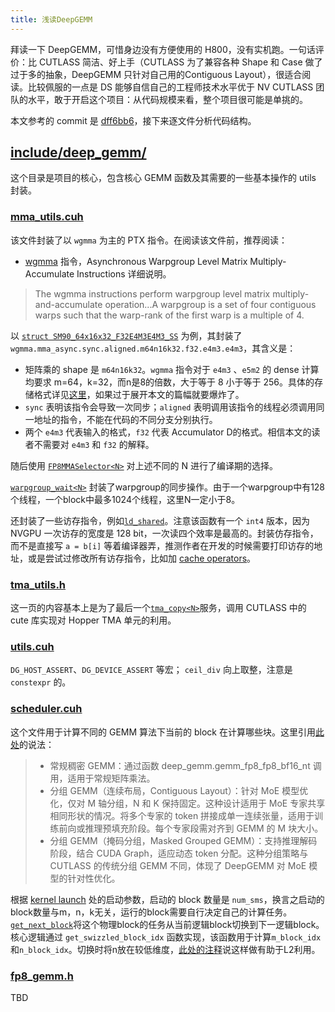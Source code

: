 ```yaml
---
title: 浅读DeepGEMM
---
```


拜读一下 DeepGEMM，可惜身边没有方便使用的 H800，没有实机跑。一句话评价：比 CUTLASS 简洁、好上手（CUTLASS 为了兼容各种 Shape 和 Case 做了过于多的抽象，DeepGEMM 只针对自己用的Contiguous Layout），很适合阅读。比较佩服的一点是 DS 能够自信自己的工程师技术水平优于 NV CUTLASS 团队的水平，敢于开启这个项目：从代码规模来看，整个项目很可能是单挑的。

本文参考的 commit 是 [dff6bb6](https://github.com/deepseek-ai/DeepGEMM/tree/dff6bb6f0bff01c841b44e615c52e7445f8d8ee9)，接下来逐文件分析代码结构。

## [include/deep_gemm/](https://github.com/deepseek-ai/DeepGEMM/tree/dff6bb6f0bff01c841b44e615c52e7445f8d8ee9/deep_gemm/include/deep_gemm)

这个目录是项目的核心，包含核心 GEMM 函数及其需要的一些基本操作的 utils 封装。

### [mma_utils.cuh](https://github.com/deepseek-ai/DeepGEMM/blob/dff6bb6f0bff01c841b44e615c52e7445f8d8ee9/deep_gemm/include/deep_gemm/mma_utils.cuh)

该文件封装了以 `wgmma` 为主的 PTX 指令。在阅读该文件前，推荐阅读：

- [wgmma](https://docs.nvidia.com/cuda/archive/12.6.2/parallel-thread-execution/index.html#asynchronous-warpgroup-level-matrix-instructions) 指令，Asynchronous Warpgroup Level Matrix Multiply-Accumulate Instructions 详细说明。

> The wgmma instructions perform warpgroup level matrix multiply-and-accumulate operation...A warpgroup is a set of four contiguous warps such that the warp-rank of the first warp is a multiple of 4.

以 [`struct SM90_64x16x32_F32E4M3E4M3_SS`](https://github.com/deepseek-ai/DeepGEMM/blob/dff6bb6f0bff01c841b44e615c52e7445f8d8ee9/deep_gemm/include/deep_gemm/mma_utils.cuh#L9) 为例，其封装了 `wgmma.mma_async.sync.aligned.m64n16k32.f32.e4m3.e4m3`，其含义是：

- 矩阵乘的 shape 是 `m64n16k32`。`wgmma` 指令对于 `e4m3` 、`e5m2` 的 dense 计算均要求 m=64，k=32，而n是8的倍数，大于等于 8 小于等于 256。具体的存储格式详见[这里](https://docs.nvidia.com/cuda/archive/12.6.2/parallel-thread-execution/index.html#asynchronous-warpgroup-level-matrix-register-fragment-wgmma-64n32)，如果过于展开本文的篇幅就要爆炸了。
- `sync` 表明该指令会导致一次同步；`aligned` 表明调用该指令的线程必须调用同一地址的指令，不能在代码的不同分支分别执行。
- 两个 `e4m3` 代表输入的格式，`f32` 代表 Accumulator D的格式。相信本文的读者不需要对 `e4m3` 和 `f32` 的解释。

随后使用 [`FP8MMASelector<N>`](https://github.com/deepseek-ai/DeepGEMM/blob/dff6bb6f0bff01c841b44e615c52e7445f8d8ee9/deep_gemm/include/deep_gemm/mma_utils.cuh#L861) 对上述不同的 N 进行了编译期的选择。

[`warpgroup_wait<N>`](https://github.com/deepseek-ai/DeepGEMM/blob/dff6bb6f0bff01c841b44e615c52e7445f8d8ee9/deep_gemm/include/deep_gemm/mma_utils.cuh#L806) 封装了warpgroup的同步操作。由于一个warpgroup中有128个线程，一个block中最多1024个线程，这里N一定小于8。

还封装了一些访存指令，例如[`ld_shared`](https://github.com/deepseek-ai/DeepGEMM/blob/dff6bb6f0bff01c841b44e615c52e7445f8d8ee9/deep_gemm/include/deep_gemm/mma_utils.cuh#L780)。注意该函数有一个 `int4` 版本，因为 NVGPU 一次访存的宽度是 128 bit，一次读四个效率是最高的。封装仿存指令，而不是直接写 `a = b[i]` 等着编译器弄，推测作者在开发的时候需要打印访存的地址，或是尝试过修改所有访存指令，比如加 [cache operators](https://docs.nvidia.com/cuda/archive/12.6.2/parallel-thread-execution/index.html#cache-operators)。

### [tma_utils.h](https://github.com/deepseek-ai/DeepGEMM/blob/dff6bb6f0bff01c841b44e615c52e7445f8d8ee9/deep_gemm/include/deep_gemm/tma_utils.cuh)

这一页的内容基本上是为了最后一个[`tma_copy<N>`](https://github.com/deepseek-ai/DeepGEMM/blob/dff6bb6f0bff01c841b44e615c52e7445f8d8ee9/deep_gemm/include/deep_gemm/tma_utils.cuh#L84)服务，调用 CUTLASS 中的 cute 库实现对 Hopper TMA 单元的利用。

### [utils.cuh](https://github.com/deepseek-ai/DeepGEMM/blob/dff6bb6f0bff01c841b44e615c52e7445f8d8ee9/deep_gemm/include/deep_gemm/utils.cuh)

`DG_HOST_ASSERT`、`DG_DEVICE_ASSERT` 等宏； `ceil_div` 向上取整，注意是 `constexpr` 的。

### [scheduler.cuh](https://github.com/deepseek-ai/DeepGEMM/blob/dff6bb6f0bff01c841b44e615c52e7445f8d8ee9/deep_gemm/include/deep_gemm/scheduler.cuh)

这个文件用于计算不同的 GEMM 算法下当前的 block 在计算哪些块。这里引用[此处](https://zhuanlan.zhihu.com/p/26437292382)的说法：

> - 常规稠密 GEMM：通过函数 deep_gemm.gemm_fp8_fp8_bf16_nt 调用，适用于常规矩阵乘法。
> - 分组 GEMM（连续布局，Contiguous Layout）：针对 MoE 模型优化，仅对 M 轴分组，N 和 K 保持固定。这种设计适用于 MoE 专家共享相同形状的情况。将多个专家的 token 拼接成单一连续张量，适用于训练前向或推理预填充阶段。每个专家段需对齐到 GEMM 的 M 块大小。
> - 分组 GEMM（掩码分组，Masked Grouped GEMM）：支持推理解码阶段，结合 CUDA Graph，适应动态 token 分配。这种分组策略与 CUTLASS 的传统分组 GEMM 不同，体现了 DeepGEMM 对 MoE 模型的针对性优化。

根据 [kernel launch](https://github.com/deepseek-ai/DeepGEMM/blob/dff6bb6f0bff01c841b44e615c52e7445f8d8ee9/deep_gemm/include/deep_gemm/fp8_gemm.cuh#L376) 处的启动参数，启动的 block 数量是 `num_sms`，换言之启动的block数量与m，n，k无关，运行的block需要自行决定自己的计算任务。[`get_next_block`](https://github.com/deepseek-ai/DeepGEMM/blob/dff6bb6f0bff01c841b44e615c52e7445f8d8ee9/deep_gemm/include/deep_gemm/scheduler.cuh#L71)将这个物理block的任务从当前逻辑block切换到下一逻辑block。核心逻辑通过 `get_swizzled_block_idx` 函数实现，该函数用于计算`m_block_idx`和`n_block_idx`。切换时将n放在较低维度，[此处的注释](https://github.com/deepseek-ai/DeepGEMM/blob/dff6bb6f0bff01c841b44e615c52e7445f8d8ee9/deep_gemm/include/deep_gemm/scheduler.cuh#L48)说这样做有助于L2利用。

### [fp8_gemm.h](https://github.com/deepseek-ai/DeepGEMM/blob/dff6bb6f0bff01c841b44e615c52e7445f8d8ee9/deep_gemm/include/deep_gemm/fp8_gemm.cuh)

TBD
